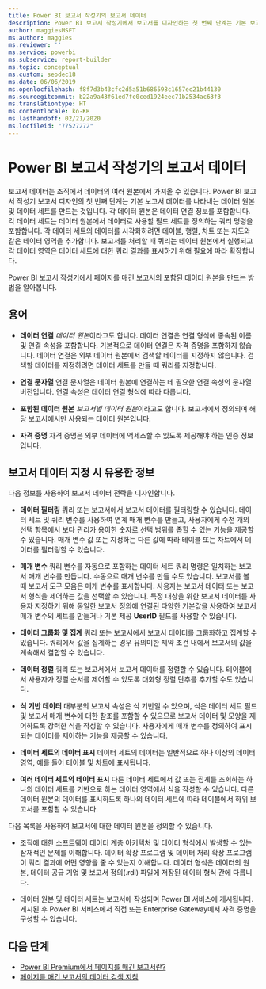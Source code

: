 ```yaml
---
title: Power BI 보고서 작성기의 보고서 데이터
description: Power BI 보고서 작성기에서 보고서를 디자인하는 첫 번째 단계는 기본 보고서 데이터를 나타내는 데이터 원본 및 데이터 세트를 만드는 것입니다.
author: maggiesMSFT
ms.author: maggies
ms.reviewer: ''
ms.service: powerbi
ms.subservice: report-builder
ms.topic: conceptual
ms.custom: seodec18
ms.date: 06/06/2019
ms.openlocfilehash: f8f7d3b43cfc2d5a51b686598c1657ec21b44130
ms.sourcegitcommit: b22a9a43f61ed7fc0ced1924eec71b2534ac63f3
ms.translationtype: HT
ms.contentlocale: ko-KR
ms.lasthandoff: 02/21/2020
ms.locfileid: "77527272"
---
```

# <a name="report-data-in-power-bi-report-builder"></a>Power BI 보고서 작성기의 보고서 데이터

보고서 데이터는 조직에서 데이터의 여러 원본에서 가져올 수 있습니다. Power BI 보고서 작성기 보고서 디자인의 첫 번째 단계는 기본 보고서 데이터를 나타내는 데이터 원본 및 데이터 세트를 만드는 것입니다. 각 데이터 원본은 데이터 연결 정보를 포함합니다. 각 데이터 세트는 데이터 원본에서 데이터로 사용할 필드 세트를 정의하는 쿼리 명령을 포함합니다. 각 데이터 세트의 데이터를 시각화하려면 테이블, 행렬, 차트 또는 지도와 같은 데이터 영역을 추가합니다. 보고서를 처리할 때 쿼리는 데이터 원본에서 실행되고 각 데이터 영역은 데이터 세트에 대한 쿼리 결과를 표시하기 위해 필요에 따라 확장합니다.  

[Power BI 보고서 작성기에서 페이지를 매긴 보고서의 포함된 데이터 원본을 만드는](paginated-reports-embedded-data-source.md) 방법을 알아봅니다.


##  <a name="BkMk_ReportDataTerms"></a> 용어  
  
- **데이터 연결** *데이터 원본*이라고도 합니다. 데이터 연결은 연결 형식에 종속된 이름 및 연결 속성을 포함합니다. 기본적으로 데이터 연결은 자격 증명을 포함하지 않습니다. 데이터 연결은 외부 데이터 원본에서 검색할 데이터를 지정하지 않습니다. 검색할 데이터를 지정하려면 데이터 세트를 만들 때 쿼리를 지정합니다.  
  
- **연결 문자열** 연결 문자열은 데이터 원본에 연결하는 데 필요한 연결 속성의 문자열 버전입니다. 연결 속성은 데이터 연결 형식에 따라 다릅니다.  
  
- **포함된 데이터 원본** *보고서별 데이터 원본*이라고도 합니다. 보고서에서 정의되며 해당 보고서에서만 사용되는 데이터 원본입니다.  
  
- **자격 증명** 자격 증명은 외부 데이터에 액세스할 수 있도록 제공해야 하는 인증 정보입니다.  
  
##  <a name="BkMk_ReportDataTips"></a> 보고서 데이터 지정 시 유용한 정보

 다음 정보를 사용하여 보고서 데이터 전략을 디자인합니다.  
  
- **데이터 필터링** 쿼리 또는 보고서에서 보고서 데이터를 필터링할 수 있습니다. 데이터 세트 및 쿼리 변수를 사용하여 연계 매개 변수를 만들고, 사용자에게 수천 개의 선택 항목에서 보다 관리가 용이한 숫자로 선택 범위를 좁힐 수 있는 기능을 제공할 수 있습니다. 매개 변수 값 또는 지정하는 다른 값에 따라 테이블 또는 차트에서 데이터를 필터링할 수 있습니다.  
  
- **매개 변수** 쿼리 변수를 자동으로 포함하는 데이터 세트 쿼리 명령은 일치하는 보고서 매개 변수를 만듭니다. 수동으로 매개 변수를 만들 수도 있습니다. 보고서를 볼 때 보고서 도구 모음은 매개 변수를 표시합니다. 사용자는 보고서 데이터 또는 보고서 형식을 제어하는 값을 선택할 수 있습니다. 특정 대상을 위한 보고서 데이터를 사용자 지정하기 위해 동일한 보고서 정의에 연결된 다양한 기본값을 사용하여 보고서 매개 변수의 세트를 만들거나 기본 제공 **UserID** 필드를 사용할 수 있습니다. 
  
- **데이터 그룹화 및 집계** 쿼리 또는 보고서에서 보고서 데이터를 그룹화하고 집계할 수 있습니다. 쿼리에서 값을 집계하는 경우 유의미한 제약 조건 내에서 보고서의 값을 계속해서 결합할 수 있습니다.  
  
- **데이터 정렬** 쿼리 또는 보고서에서 보고서 데이터를 정렬할 수 있습니다. 테이블에서 사용자가 정렬 순서를 제어할 수 있도록 대화형 정렬 단추를 추가할 수도 있습니다.  
  
- **식 기반 데이터** 대부분의 보고서 속성은 식 기반일 수 있으며, 식은 데이터 세트 필드 및 보고서 매개 변수에 대한 참조를 포함할 수 있으므로 보고서 데이터 및 모양을 제어하도록 강력한 식을 작성할 수 있습니다. 사용자에게 매개 변수를 정의하여 표시되는 데이터를 제어하는 기능을 제공할 수 있습니다.  
  
- **데이터 세트의 데이터 표시** 데이터 세트의 데이터는 일반적으로 하나 이상의 데이터 영역, 예를 들어 테이블 및 차트에 표시됩니다.  
  
- **여러 데이터 세트의 데이터 표시** 다른 데이터 세트에서 값 또는 집계를 조회하는 하나의 데이터 세트를 기반으로 하는 데이터 영역에서 식을 작성할 수 있습니다. 다른 데이터 원본의 데이터를 표시하도록 하나의 데이터 세트에 따라 테이블에서 하위 보고서를 포함할 수 있습니다.  
  
 다음 목록을 사용하여 보고서에 대한 데이터 원본을 정의할 수 있습니다.  
  
- 조직에 대한 소프트웨어 데이터 계층 아키텍처 및 데이터 형식에서 발생할 수 있는 잠재적인 문제를 이해합니다. 데이터 확장 프로그램 및 데이터 처리 확장 프로그램이 쿼리 결과에 어떤 영향을 줄 수 있는지 이해합니다. 데이터 형식은 데이터의 원본, 데이터 공급 기업 및 보고서 정의(.rdl) 파일에 저장된 데이터 형식 간에 다릅니다.  
  
- 데이터 원본 및 데이터 세트는 보고서에 작성되며 Power BI 서비스에 게시됩니다. 게시된 후 Power BI 서비스에서 직접 또는 Enterprise Gateway에서 자격 증명을 구성할 수 있습니다. 

## <a name="next-steps"></a>다음 단계

- [Power BI Premium에서 페이지를 매긴 보고서란?](paginated-reports-report-builder-power-bi.md)  
- [페이지를 매긴 보고서의 데이터 검색 지침](guidance/report-paginated-data-retrieval.md)
